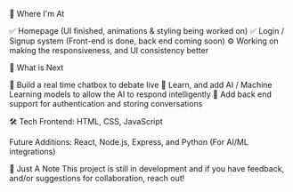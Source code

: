 🚀 Where I'm At

✅ Homepage (UI finished, animations & styling being worked on)
✅ Login / Signup system (Front-end is done, back end coming soon)
⚙️ Working on making the responsiveness, and UI consistency better

🧩 What is Next

🔹 Build a real time chatbox to debate live
🔹 Learn, and add AI / Machine Learning models to allow the AI to respond intelligently 
🔹 Add back end support for authentication and storing conversations

🛠️ Tech
Frontend: HTML, CSS, JavaScript

Future Additions: React, Node.js, Express, and Python (For AI/ML integrations)

📌 Just A Note
This project is still in development and if you have feedback, and/or suggestions for collaboration, reach out!
